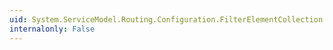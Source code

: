 ```yaml
---
uid: System.ServiceModel.Routing.Configuration.FilterElementCollection.Item(System.Int32)
internalonly: False
---
```

